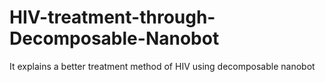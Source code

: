 # HIV-treatment-through-Decomposable-Nanobot
It explains a better treatment method of HIV using decomposable nanobot
